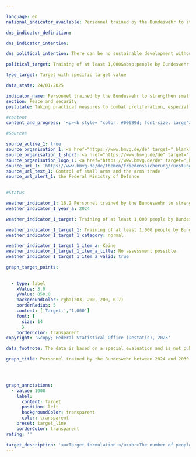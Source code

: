 ```yaml
---

language: en        
national_indicator_available: Personnel trained by the Bundeswehr to strengthen small arms control and ammunition safety        

dns_indicator_definition:         

dns_indicator_intention:         

dns_political_intention: There can be no sustainable development without peace and no peace without sustainable development &#8209; this is emphasised in the preamble to the 2030&nbsp;Agenda for Sustainable Development. By training personnel to strengthen small arms control and ammunition security, Germany is making a contribution to peacebuilding in a specific area.        

political_target: Training of at least 1,000&nbsp;people by Bundeswehr experts from 2024&nbsp;to 2030        

type_target: Target with specific target value        

data_state: 24/01/2025        

indicator_name: Personnel trained by the Bundeswehr to strengthen small arms control and ammunition safety        
section: Peace and security        
postulate: Taking practical measures to combat proliferation, especially of small arms        

#content         
content_and_progress: '<p><b style= "color: #00689d; font-size: large">16.2&nbsp;Personnel trained by the Bundeswehr to strengthen small arms control and ammunition safety</b><br><br>The control of small arms and ammunition is a component of international arms control policy. Inadequate security measures regarding small arms and ammunition can lead to conflict escalation and the illegal proliferation of weapons. Within the framework of its security policy responsibilities, the German Armed Forces (Bundeswehr) participate by deploying experts who train personnel in various regions around the world to strengthen small arms control and ammunition security.<br><br>The indicator shows the number of individuals who have been trained by the Bundeswehr in the fields of small arms control and ammunition security since 2024. The data are based on a special evaluation by the Bundeswehr’s Verification Centre. The training covers topics such as storage security, weapon identification, ammunition transport, and documentation. A distinction is made between training in small arms control (identification, documentation, registration) and training in storage and ammunition security (Physical Security and Stockpile Management, PSSM). The latter focuses on the safe storage and transport of ammunition and explosives, as well as safety precautions for ammunition depots, including their distance from civilian settlements. The various training courses last from a few days to several weeks.<br><br>Approximately 5&nbsp;to 10&nbsp;training events are conducted annually, with around 15&nbsp;to 60&nbsp;participants trained per event. Regional priorities are set annually in coordination with the Federal Foreign Office. Currently, the focus is on Southeast Europe, including Ukraine; West Africa, particularly the ECOWAS region (Economic Community of West African States); and Central Asia. In 2024, 182&nbsp;specialists were trained, including 33&nbsp;women and 149&nbsp;men. The politically defined target is to train at least 1,000&nbsp;people in this field between early 2024&nbsp;and the end of 2030. The necessary annual training volume was achieved during the first reporting year in 2024.<br><br>All trained individuals are treated equally in the indicator, regardless of the duration and intensity of their training, which limits the indicator’s explanatory power to some extent. Furthermore, no qualitative conclusions can be drawn from the indicator regarding the type of training or the subsequent practical application of the skills imparted. A revision in the form of retrospective or ongoing monitoring of the content taught&nbsp;–&nbsp;if carried out at all&nbsp;–&nbsp;is not part of the indicator. It is also not possible to determine to what extent or in what manner the trained personnel later contribute to preventing the illegal proliferation of weapons.</p>'                

#Sources        

source_active_1: true
source_organisation_1: <a href="https://www.bmvg.de/de" target="_blank" onclick="return confirm_alert('the Federal Ministry of Defence', 'En')">Federal Ministry of Defence</a>
source_organisation_1_short: <a href="https://www.bmvg.de/de" target="_blank" onclick="return confirm_alert('the Federal Ministry of Defence', 'En')">Federal Ministry of Defence</a>
source_organisation_logo_1: <a href="https://www.bmvg.de/de" target="_blank" onclick="return confirm_alert('the Federal Ministry of Defence', 'En')"><img src="https://dns-indikatoren.de/public/OrgImgEn/bmvg.png" alt="Federal Ministry of Defence" title=" Click here to visit the homepage of the organizationFederal Ministry of Defence" style="height:60px; width:148px; border:transparent"/></a>
source_url_1: 'https://www.bmvg.de/de/themen/friedenssicherung/ruestungskontrolle/kontrolle-der-kleinwaffen-und-des-waffenhandels'
source_url_text_1: Control of small arms and the arms trade
source_url_alert_1: the Federal Ministry of Defence
        

#Status        

weather_indicator_1: 16.2 Personnel trained by the Bundeswehr to strengthen small arms control and ammunition safety
weather_indicator_1_year_a: 2024

weather_indicator_1_target: Training of at least 1,000 people by Bundeswehr experts from 2024 to 2030

weather_indicator_1_target_1: Training of at least 1,000 people by Bundeswehr experts from 2024 to 2030
weather_indicator_1_target_1_category: normal

weather_indicator_1_target_1_item_a: Keine
weather_indicator_1_target_1_item_a_title: No assessment possible.
weather_indicator_1_target_1_item_a_valid: true        

graph_target_points:
    
    
  - type: label
    xValue: 3.0
    yValue: 850.0
    backgroundColor: rgba(203, 200, 200, 0.7)
    borderRadius: 5
    content: ['Target:','1,000']
    font: {
      size: 14
      }
    borderColor: transparent        
copyright: '&copy; Federal Statistical Office (Destatis), 2025'        

data_footnote: The data is based on a special evaluation and is not publicly accessible.        

graph_title: Personnel trained by the Bundeswehr between 2024 and 2030 to strengthen small arms control and ammunition safety        

        


graph_annotations:
  - value: 1000
    label:
      content: Target
      position: left
      backgroundColor: transparent
      color: transparent
    preset: target_line
    borderColor: transparent                        
rating: ''        

target_description: '<u>Target formulation:</u><br>The number of people trained by experts from the German Armed Forces (Bundeswehr) should be increased to a total of 1,000 persons between 2024 and 2030.<br><br><u>Assessment:</u><br>An assessment of indicator 16.2 is not possible. Too few data points.'        
---
```


